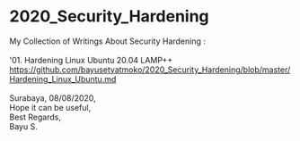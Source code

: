 # 2020_Security_Hardening
My Collection of Writings About Security Hardening : <br>
<br>
'01. Hardening Linux Ubuntu 20.04 LAMP++ <br>
https://github.com/bayusetyatmoko/2020_Security_Hardening/blob/master/Hardening_Linux_Ubuntu.md <br>
<br>
Surabaya, 08/08/2020, <br>
Hope it can be useful, <br>
Best Regards, <br>
Bayu S. <br>
<br>
